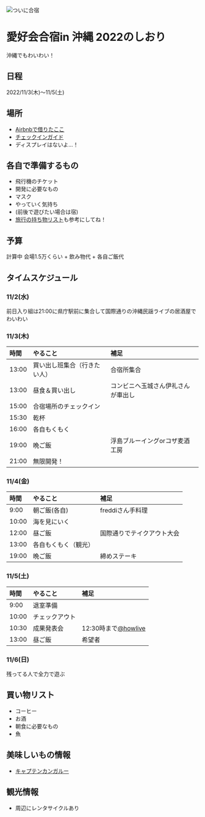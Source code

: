 ![ついに合宿](https://connpass-tokyo.s3.amazonaws.com/thumbs/18/6b/186baa8c3ec6ff28d611d2f776f09c91.png)

# 愛好会合宿in 沖縄 2022のしおり
沖縄でもわいわい！

## 日程
2022/11/3(木)〜11/5(土)

## 場所
- [Airbnbで借りたここ](https://www.airbnb.jp/rooms/31574459?source_impression_id=p3_1665486108_%2FHN%2BraP1wL7ECWI0)
- [チェックインガイド](https://drive.google.com/file/d/1PfdaNjByk3f7mCRubXJe77cMYOcIHkXA/view)
- ディスプレイはないよ...！

## 各自で準備するもの
- 飛行機のチケット
- 開発に必要なもの
- マスク
- やっていく気持ち
- (前後で遊びたい場合は宿)
- [旅行の持ち物リスト](https://skywardplus.jal.co.jp/plus_one/other/travel_checklist/)も参考にしてね！

## 予算
計算中
会場1.5万くらい + 飲み物代 + 各自ご飯代

## タイムスケジュール
### 11/2(水)
前日入り組は21:00に県庁駅前に集合して国際通りの沖縄民謡ライブの居酒屋でわいわい

### 11/3(木)
| 時間 | やること | 補足 |
| :--- | :--- | :--- |
| 13:00 | 買い出し班集合（行きたい人） | 合宿所集合 |
| 13:00 | 昼食＆買い出し | コンビニへ玉城さん伊礼さんが車出し |
| 15:00 | 合宿場所のチェックイン |   |
| 15:30 | 乾杯 |   |
| 16:00 | 各自もくもく |  |
| 19:00 | 晩ご飯 | 浮島ブルーイングorコザ麦酒工房 |
| 21:00 | 無限開発！ |  |

### 11/4(金)
| 時間 | やること | 補足 |
| :--- | :--- | :--- |
| 9:00 | 朝ご飯(各自) | freddiさん手料理 |
| 10:00 | 海を見にいく |  |
| 12:00 | 昼ご飯 | 国際通りでテイクアウト大会 |
| 13:00 | 各自もくもく（観光） |  |
| 19:00 | 晩ご飯 | 締めステーキ |

### 11/5(土)
| 時間 | やること | 補足 |
| :--- | :--- | :--- |
| 9:00 | 退室準備 |   |
| 10:00 | チェックアウト |  |
| 10:30 | 成果発表会 | 12:30時まで[@howlive](https://howlive.jp/time-building?gclid=Cj0KCQjwnbmaBhD-ARIsAGTPcfV4RyGHZSYupE_o6ERzT4zgmoxz4BMp1HSCSndK3o3rApUKVrPfcCsaAl2eEALw_wcB) |
| 13:00 | 昼ご飯 | 希望者 |

### 11/6(日)
残ってる人で全力で遊ぶ

## 買い物リスト
- コーヒー
- お酒
- 朝食に必要なもの
- 魚

## 美味しいもの情報
- [キャプテンカンガルー](https://www.roo-bar.jp/)

## 観光情報
- 周辺にレンタサイクルあり

